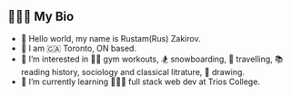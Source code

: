 ## 🙋🏻‍♂️ My Bio

- 👋 Hello world, my name is Rustam(Rus) Zakirov.
- 📍 I am 🇨🇦 Toronto, ON based.
- 👀 I’m interested in 🏋️‍♂️ gym workouts, 🏂 snowboarding, 🧳 travelling, 📚 reading history, sociology and classical litrature, 🎨 drawing.
- 🌱 I’m currently learning 👨🏻‍💻 full stack web dev at Trios College.

<!---
ruzaki1290/ruzaki1290 is a ✨ special ✨ repository because its `README.md` (this file) appears on your GitHub profile.
You can click the Preview link to take a look at your changes.
--->

